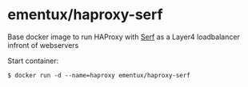 ementux/haproxy-serf
====================

Base docker image to run HAProxy with [Serf](https://serfdom.io/) as a Layer4 loadbalancer infront of webservers

Start container:

`$ docker run -d --name=haproxy ementux/haproxy-serf`


